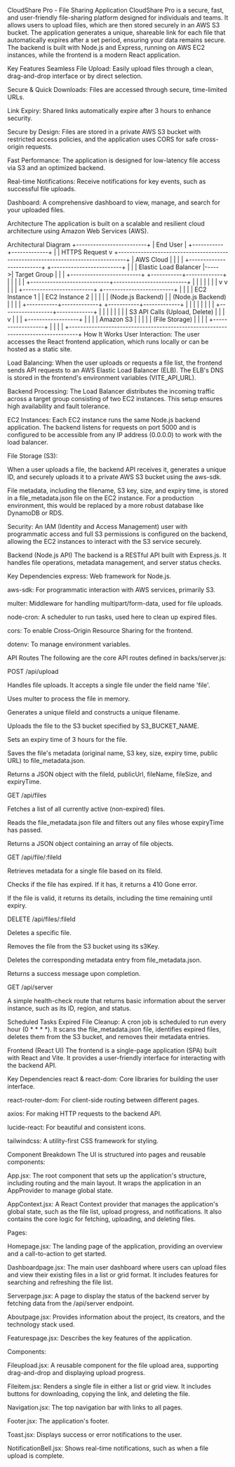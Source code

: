 CloudShare Pro - File Sharing Application
CloudShare Pro is a secure, fast, and user-friendly file-sharing platform designed for individuals and teams. It allows users to upload files, which are then stored securely in an AWS S3 bucket. The application generates a unique, shareable link for each file that automatically expires after a set period, ensuring your data remains secure. The backend is built with Node.js and Express, running on AWS EC2 instances, while the frontend is a modern React application.

Key Features
Seamless File Upload: Easily upload files through a clean, drag-and-drop interface or by direct selection.

Secure & Quick Downloads: Files are accessed through secure, time-limited URLs.

Link Expiry: Shared links automatically expire after 3 hours to enhance security.

Secure by Design: Files are stored in a private AWS S3 bucket with restricted access policies, and the application uses CORS for safe cross-origin requests.

Fast Performance: The application is designed for low-latency file access via S3 and an optimized backend.

Real-time Notifications: Receive notifications for key events, such as successful file uploads.

Dashboard: A comprehensive dashboard to view, manage, and search for your uploaded files.

Architecture
The application is built on a scalable and resilient cloud architecture using Amazon Web Services (AWS).

Architectural Diagram
                               +-------------------------+
                               |      End User           |
                               +-----------+-------------+
                                           |
                                           | HTTPS Request
                                           v
+---------------------------------------------------------------------------------+
|                                 AWS Cloud                                       |
|                                                                                 |
|       +-------------------------+      +-------------------------+              |
|       |   Elastic Load Balancer |----->|     Target Group        |              |
|       +-------------------------+      +-----------+-------------+              |
|                                                    |                            |
|                       +----------------------------+--------------------------+ |
|                       |                            |                          | |
|                       v                            v                          | |
|       +-------------------------+      +-------------------------+            | |
|       |   EC2 Instance 1        |      |   EC2 Instance 2        |            | |
|       |  (Node.js Backend)      |      |  (Node.js Backend)      |            | |
|       +-----------+-------------+      +-----------+-------------+            | |
|                   |                                |                          | |
|                   +------------------+-------------+                          | |
|                                      |                                        | |
|                                      | S3 API Calls (Upload, Delete)          | |
|                                      v                                        | |
|                             +------------------+                              | |
|                             |   Amazon S3      |                              | |
|                             |  (File Storage)  |                              | |
|                             +------------------+                              | |
|                                                                                 |
+---------------------------------------------------------------------------------+
How It Works
User Interaction: The user accesses the React frontend application, which runs locally or can be hosted as a static site.

Load Balancing: When the user uploads or requests a file list, the frontend sends API requests to an AWS Elastic Load Balancer (ELB). The ELB's DNS is stored in the frontend's environment variables (VITE_API_URL).

Backend Processing: The Load Balancer distributes the incoming traffic across a target group consisting of two EC2 instances. This setup ensures high availability and fault tolerance.

EC2 Instances: Each EC2 instance runs the same Node.js backend application. The backend listens for requests on port 5000 and is configured to be accessible from any IP address (0.0.0.0) to work with the load balancer.

File Storage (S3):

When a user uploads a file, the backend API receives it, generates a unique ID, and securely uploads it to a private AWS S3 bucket using the aws-sdk.

File metadata, including the filename, S3 key, size, and expiry time, is stored in a file_metadata.json file on the EC2 instance. For a production environment, this would be replaced by a more robust database like DynamoDB or RDS.

Security: An IAM (Identity and Access Management) user with programmatic access and full S3 permissions is configured on the backend, allowing the EC2 instances to interact with the S3 service securely.

Backend (Node.js API)
The backend is a RESTful API built with Express.js. It handles file operations, metadata management, and server status checks.

Key Dependencies
express: Web framework for Node.js.

aws-sdk: For programmatic interaction with AWS services, primarily S3.

multer: Middleware for handling multipart/form-data, used for file uploads.

node-cron: A scheduler to run tasks, used here to clean up expired files.

cors: To enable Cross-Origin Resource Sharing for the frontend.

dotenv: To manage environment variables.

API Routes
The following are the core API routes defined in backs/server.js:

POST /api/upload

Handles file uploads. It accepts a single file under the field name 'file'.

Uses multer to process the file in memory.

Generates a unique fileId and constructs a unique filename.

Uploads the file to the S3 bucket specified by S3_BUCKET_NAME.

Sets an expiry time of 3 hours for the file.

Saves the file's metadata (original name, S3 key, size, expiry time, public URL) to file_metadata.json.

Returns a JSON object with the fileId, publicUrl, fileName, fileSize, and expiryTime.

GET /api/files

Fetches a list of all currently active (non-expired) files.

Reads the file_metadata.json file and filters out any files whose expiryTime has passed.

Returns a JSON object containing an array of file objects.

GET /api/file/:fileId

Retrieves metadata for a single file based on its fileId.

Checks if the file has expired. If it has, it returns a 410 Gone error.

If the file is valid, it returns its details, including the time remaining until expiry.

DELETE /api/files/:fileId

Deletes a specific file.

Removes the file from the S3 bucket using its s3Key.

Deletes the corresponding metadata entry from file_metadata.json.

Returns a success message upon completion.

GET /api/server

A simple health-check route that returns basic information about the server instance, such as its ID, region, and status.

Scheduled Tasks
Expired File Cleanup: A cron job is scheduled to run every hour (0 * * * *). It scans the file_metadata.json file, identifies expired files, deletes them from the S3 bucket, and removes their metadata entries.

Frontend (React UI)
The frontend is a single-page application (SPA) built with React and Vite. It provides a user-friendly interface for interacting with the backend API.

Key Dependencies
react & react-dom: Core libraries for building the user interface.

react-router-dom: For client-side routing between different pages.

axios: For making HTTP requests to the backend API.

lucide-react: For beautiful and consistent icons.

tailwindcss: A utility-first CSS framework for styling.

Component Breakdown
The UI is structured into pages and reusable components:

App.jsx: The root component that sets up the application's structure, including routing and the main layout. It wraps the application in an AppProvider to manage global state.

AppContext.jsx: A React Context provider that manages the application's global state, such as the file list, upload progress, and notifications. It also contains the core logic for fetching, uploading, and deleting files.

Pages:

Homepage.jsx: The landing page of the application, providing an overview and a call-to-action to get started.

Dashboardpage.jsx: The main user dashboard where users can upload files and view their existing files in a list or grid format. It includes features for searching and refreshing the file list.

Serverpage.jsx: A page to display the status of the backend server by fetching data from the /api/server endpoint.

Aboutpage.jsx: Provides information about the project, its creators, and the technology stack used.

Featurespage.jsx: Describes the key features of the application.

Components:

Fileupload.jsx: A reusable component for the file upload area, supporting drag-and-drop and displaying upload progress.

Fileitem.jsx: Renders a single file in either a list or grid view. It includes buttons for downloading, copying the link, and deleting the file.

Navigation.jsx: The top navigation bar with links to all pages.

Footer.jsx: The application's footer.

Toast.jsx: Displays success or error notifications to the user.

NotificationBell.jsx: Shows real-time notifications, such as when a file upload is complete.